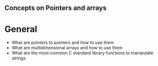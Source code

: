 ## Concepts on Pointers and arrays
# General
- What are pointers to pointers and how to use them
- What are multidimensional arrays and how to use them
- What are the most common C standard library functions to manipulate strings
